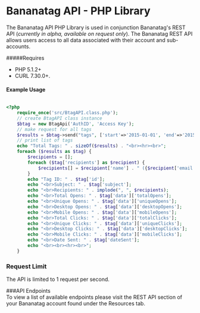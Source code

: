 # Bananatag API - PHP Library
The Bananatag API PHP Library is used in conjunction Bananatag's REST API (*currently in alpha, available on request only*). The Bananatag REST API allows users access to all data associated with their account and sub-accounts. 

#####Requires
 * PHP 5.1.2+ 
 * CURL 7.30.0+.

#### Example Usage
```php

<?php
    require_once('src/BtagAPI.class.php');
    // create BtagAPI class instance
	$btag = new BtagApi('AuthID', 'Access Key');
    // make request for all tags
	$results = $btag->send("tags", ['start'=>'2015-01-01', 'end'=>'2015-02-01']);
    // print list of tags
    echo "Total Tags: " . sizeOf($results) . "<br><hr><br>";
    foreach ($results as $tag) {
        $recipients = [];
        foreach ($tag['recipients'] as $recipient) {
            $recipients[] = $recipient['name'] . " ({$recipient['email']})";
        }
        echo "Tag ID: " . $tag['id'];
        echo "<br>Subject: " . $tag['subject'];
        echo "<br>Recipients: " . implode(", ", $recipients);
        echo "<br>Total Opens: " . $tag['data']['totalOpens'];
        echo "<br>Unique Opens: " . $tag['data']['uniqueOpens'];
        echo "<br>Desktop Opens: " . $tag['data']['desktopOpens'];
        echo "<br>Mobile Opens: " . $tag['data']['mobileOpens'];
        echo "<br>Total Clicks: " . $tag['data']['totalClicks'];
        echo "<br>Unique Clicks: " . $tag['data']['uniqueClicks'];
        echo "<br>Desktop Clicks: " . $tag['data']['desktopClicks'];
        echo "<br>Mobile Clicks: " . $tag['data']['mobileClicks'];
        echo "<br>Date Sent: " . $tag['dateSent'];
        echo "<br><br><hr><br>";
    }
```
### Request Limit
The API is limited to 1 request per second.

###API Endpoints  
To view a list of available endpoints please visit the REST API section of your Bananatag account found under the Resources tab.
